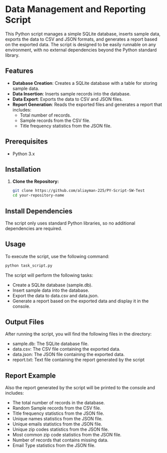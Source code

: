 # Data Management and Reporting Script

This Python script manages a simple SQLite database, inserts sample data, exports the data to CSV and JSON formats, and generates a report based on the exported data. The script is designed to be easily runnable on any environment, with no external dependencies beyond the Python standard library.

## Features

- **Database Creation**: Creates a SQLite database with a table for storing sample data.
- **Data Insertion**: Inserts sample records into the database.
- **Data Export**: Exports the data to CSV and JSON files.
- **Report Generation**: Reads the exported files and generates a report that includes:
  - Total number of records.
  - Sample records from the CSV file.
  - Title frequency statistics from the JSON file.

## Prerequisites

- Python 3.x

## Installation

1. **Clone the Repository:**

   ```bash
   git clone https://github.com/aliayman-225/PY-Script-SW-Test
   cd your-repository-name


## Install Dependencies

The script only uses standard Python libraries, so no additional dependencies are required.

## Usage

To execute the script, use the following command:
```bash
python task_script.py
```

The script will perform the following tasks:
- Create a SQLite database (sample.db).
- Insert sample data into the database.
- Export the data to data.csv and data.json.
- Generate a report based on the exported data and display it in the console.

## Output Files
After running the script, you will find the following files in the directory:
- sample.db: The SQLite database file.
- data.csv: The CSV file containing the exported data.
- data.json: The JSON file containing the exported data.
- report.txt: Text file containing the report generated by the script

## Report Example
Also the report generated by the script will be printed to the console and includes:
- The total number of records in the database.
- Random Sample records from the CSV file.
- Title frequency statistics from the JSON file.
- Unique names statistics from the JSON file.
- Unique emails statistics from the JSON file.
- Unique zip codes statistics from the JSON file.
- Most common zip code statistics from the JSON file.
- Number of records that contains missing data.
- Email Type statistics from the JSON file.



